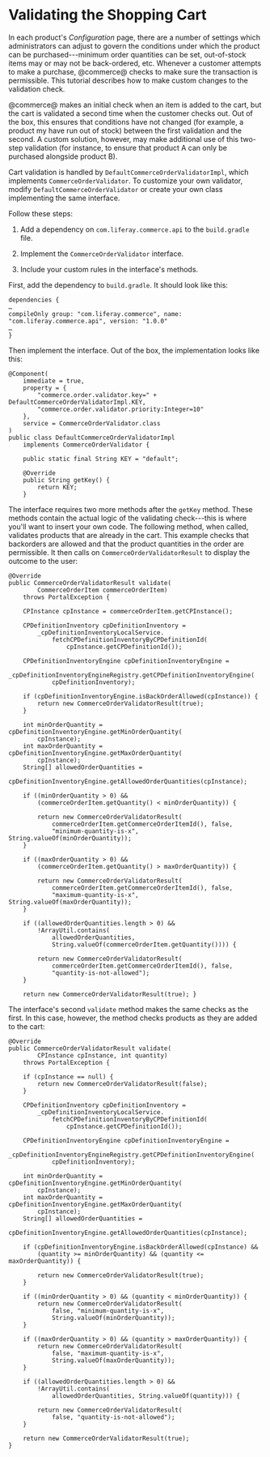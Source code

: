 # Validating the Shopping Cart

In each product's *Configuration* page, there are a number of settings which
administrators can adjust to govern the conditions under which the product can
be purchased---minimum order quantities can be set, out-of-stock items may or
may not be back-ordered, etc. Whenever a customer attempts to make a purchase,
@commerce@ checks to make sure the transaction is permissible. This tutorial
describes how to make custom changes to the validation check.

@commerce@ makes an initial check when an item is added to the cart,
but the cart is validated a second time when the customer checks out. Out of the
box, this ensures that conditions have not changed (for example, a product my
have run out of stock) between the first validation and the second. A custom
solution, however, may make additional use of this two-step validation (for
instance, to ensure that product A can only be purchased alongside product B).

Cart validation is handled by `DefaultCommerceOrderValidatorImpl`, which
implements `CommerceOrderValidator`. To customize your own validator, modify
`DefaultCommerceOrderValidator` or create your own class implementing the same
interface.

Follow these steps:

1.  Add a dependency on `com.liferay.commerce.api` to the `build.gradle` file.

2.  Implement the `CommerceOrderValidator` interface.

3.  Include your custom rules in the interface's methods.

First, add the dependency to `build.gradle`. It should look like this:

    dependencies {
    … 
    compileOnly group: "com.liferay.commerce", name: "com.liferay.commerce.api", version: "1.0.0" 
    … 
    }

Then implement the interface. Out of the box, the implementation looks like
this:

    @Component(
        immediate = true,
        property = {
            "commerce.order.validator.key=" + DefaultCommerceOrderValidatorImpl.KEY,
            "commerce.order.validator.priority:Integer=10"
        },
        service = CommerceOrderValidator.class
    )
    public class DefaultCommerceOrderValidatorImpl
        implements CommerceOrderValidator {

        public static final String KEY = "default";

        @Override
        public String getKey() {
            return KEY;
        }

The interface requires two more methods after the `getKey` method. These methods
contain the actual logic of the validating check---this is where you'll want to
insert your own code. The following method, when called, validates products that
are already in the cart. This example checks that backorders are allowed and
that the product quantities in the order are permissible. It then calls on
`CommerceOrderValidatorResult` to display the outcome to the user:

	@Override
	public CommerceOrderValidatorResult validate(
			CommerceOrderItem commerceOrderItem)
		throws PortalException {

		CPInstance cpInstance = commerceOrderItem.getCPInstance();

		CPDefinitionInventory cpDefinitionInventory =
			_cpDefinitionInventoryLocalService.
				fetchCPDefinitionInventoryByCPDefinitionId(
					cpInstance.getCPDefinitionId());

		CPDefinitionInventoryEngine cpDefinitionInventoryEngine =
			_cpDefinitionInventoryEngineRegistry.getCPDefinitionInventoryEngine(
				cpDefinitionInventory);

		if (cpDefinitionInventoryEngine.isBackOrderAllowed(cpInstance)) {
			return new CommerceOrderValidatorResult(true);
		}

		int minOrderQuantity = cpDefinitionInventoryEngine.getMinOrderQuantity(
			cpInstance);
		int maxOrderQuantity = cpDefinitionInventoryEngine.getMaxOrderQuantity(
			cpInstance);
		String[] allowedOrderQuantities =
			cpDefinitionInventoryEngine.getAllowedOrderQuantities(cpInstance);

		if ((minOrderQuantity > 0) &&
			(commerceOrderItem.getQuantity() < minOrderQuantity)) {

			return new CommerceOrderValidatorResult(
				commerceOrderItem.getCommerceOrderItemId(), false,
				"minimum-quantity-is-x", String.valueOf(minOrderQuantity));
		}

		if ((maxOrderQuantity > 0) &&
			(commerceOrderItem.getQuantity() > maxOrderQuantity)) {

			return new CommerceOrderValidatorResult(
				commerceOrderItem.getCommerceOrderItemId(), false,
				"maximum-quantity-is-x", String.valueOf(maxOrderQuantity));
		}

		if ((allowedOrderQuantities.length > 0) &&
			!ArrayUtil.contains(
				allowedOrderQuantities,
				String.valueOf(commerceOrderItem.getQuantity()))) {

			return new CommerceOrderValidatorResult(
				commerceOrderItem.getCommerceOrderItemId(), false,
				"quantity-is-not-allowed");
		}

        return new CommerceOrderValidatorResult(true); }

The interface's second `validate` method makes the same checks as the first. In
this case, however, the method checks products as they are added to the cart:


	@Override
	public CommerceOrderValidatorResult validate(
			CPInstance cpInstance, int quantity)
		throws PortalException {

		if (cpInstance == null) {
			return new CommerceOrderValidatorResult(false);
		}

		CPDefinitionInventory cpDefinitionInventory =
			_cpDefinitionInventoryLocalService.
				fetchCPDefinitionInventoryByCPDefinitionId(
					cpInstance.getCPDefinitionId());

		CPDefinitionInventoryEngine cpDefinitionInventoryEngine =
			_cpDefinitionInventoryEngineRegistry.getCPDefinitionInventoryEngine(
				cpDefinitionInventory);

		int minOrderQuantity = cpDefinitionInventoryEngine.getMinOrderQuantity(
			cpInstance);
		int maxOrderQuantity = cpDefinitionInventoryEngine.getMaxOrderQuantity(
			cpInstance);
		String[] allowedOrderQuantities =
			cpDefinitionInventoryEngine.getAllowedOrderQuantities(cpInstance);

		if (cpDefinitionInventoryEngine.isBackOrderAllowed(cpInstance) &&
			(quantity >= minOrderQuantity) && (quantity <= maxOrderQuantity)) {

			return new CommerceOrderValidatorResult(true);
		}

		if ((minOrderQuantity > 0) && (quantity < minOrderQuantity)) {
			return new CommerceOrderValidatorResult(
				false, "minimum-quantity-is-x",
				String.valueOf(minOrderQuantity));
		}

		if ((maxOrderQuantity > 0) && (quantity > maxOrderQuantity)) {
			return new CommerceOrderValidatorResult(
				false, "maximum-quantity-is-x",
				String.valueOf(maxOrderQuantity));
		}

		if ((allowedOrderQuantities.length > 0) &&
			!ArrayUtil.contains(
				allowedOrderQuantities, String.valueOf(quantity))) {

			return new CommerceOrderValidatorResult(
				false, "quantity-is-not-allowed");
		}

		return new CommerceOrderValidatorResult(true);
	}
